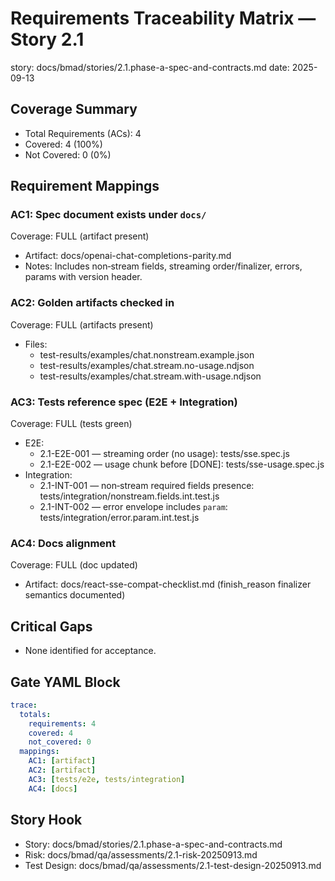 # Requirements Traceability Matrix — Story 2.1

story: docs/bmad/stories/2.1.phase-a-spec-and-contracts.md
date: 2025-09-13

## Coverage Summary

- Total Requirements (ACs): 4
- Covered: 4 (100%)
- Not Covered: 0 (0%)

## Requirement Mappings

### AC1: Spec document exists under `docs/`

Coverage: FULL (artifact present)

- Artifact: docs/openai-chat-completions-parity.md
- Notes: Includes non‑stream fields, streaming order/finalizer, errors, params with version header.

### AC2: Golden artifacts checked in

Coverage: FULL (artifacts present)

- Files:
  - test-results/examples/chat.nonstream.example.json
  - test-results/examples/chat.stream.no-usage.ndjson
  - test-results/examples/chat.stream.with-usage.ndjson

### AC3: Tests reference spec (E2E + Integration)

Coverage: FULL (tests green)

- E2E:
  - 2.1-E2E-001 — streaming order (no usage): tests/sse.spec.js
  - 2.1-E2E-002 — usage chunk before [DONE]: tests/sse-usage.spec.js
- Integration:
  - 2.1-INT-001 — non‑stream required fields presence: tests/integration/nonstream.fields.int.test.js
  - 2.1-INT-002 — error envelope includes `param`: tests/integration/error.param.int.test.js

### AC4: Docs alignment

Coverage: FULL (doc updated)

- Artifact: docs/react-sse-compat-checklist.md (finish_reason finalizer semantics documented)

## Critical Gaps

- None identified for acceptance.

## Gate YAML Block

```yaml
trace:
  totals:
    requirements: 4
    covered: 4
    not_covered: 0
  mappings:
    AC1: [artifact]
    AC2: [artifact]
    AC3: [tests/e2e, tests/integration]
    AC4: [docs]
```

## Story Hook

- Story: docs/bmad/stories/2.1.phase-a-spec-and-contracts.md
- Risk: docs/bmad/qa/assessments/2.1-risk-20250913.md
- Test Design: docs/bmad/qa/assessments/2.1-test-design-20250913.md
